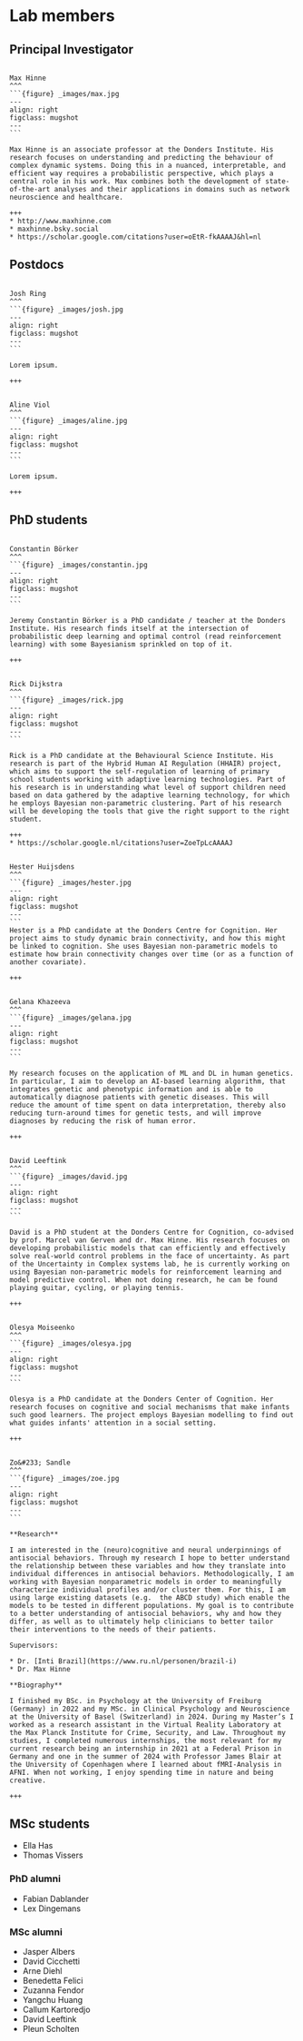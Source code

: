 # Lab members

## Principal Investigator

````{card} 

Max Hinne
^^^
```{figure} _images/max.jpg
---
align: right
figclass: mugshot
---
```

Max Hinne is an associate professor at the Donders Institute. His research focuses on understanding and predicting the behaviour of complex dynamic systems. Doing this in a nuanced, interpretable, and efficient way requires a probabilistic perspective, which plays a central role in his work. Max combines both the development of state-of-the-art analyses and their applications in domains such as network neuroscience and healthcare.

+++
* http://www.maxhinne.com
* maxhinne.bsky.social 
* https://scholar.google.com/citations?user=oEtR-fkAAAAJ&hl=nl
````



## Postdocs

````{card} 

Josh Ring
^^^
```{figure} _images/josh.jpg
---
align: right
figclass: mugshot
---
```

Lorem ipsum.

+++
````

````{card} 

Aline Viol
^^^
```{figure} _images/aline.jpg
---
align: right
figclass: mugshot
---
```

Lorem ipsum.

+++
````


## PhD students

````{card} 

Constantin Börker
^^^
```{figure} _images/constantin.jpg
---
align: right
figclass: mugshot
---
```

Jeremy Constantin Börker is a PhD candidate / teacher at the Donders Institute. His research finds itself at the intersection of probabilistic deep learning and optimal control (read reinforcement learning) with some Bayesianism sprinkled on top of it. 

+++
````

````{card} 

Rick Dijkstra
^^^
```{figure} _images/rick.jpg
---
align: right
figclass: mugshot
---
```

Rick is a PhD candidate at the Behavioural Science Institute. His research is part of the Hybrid Human AI Regulation (HHAIR) project, which aims to support the self-regulation of learning of primary school students working with adaptive learning technologies. Part of his research is in understanding what level of support children need based on data gathered by the adaptive learning technology, for which he employs Bayesian non-parametric clustering. Part of his research will be developing the tools that give the right support to the right student.

+++
* https://scholar.google.nl/citations?user=ZoeTpLcAAAAJ
````

````{card} 

Hester Huijsdens
^^^
```{figure} _images/hester.jpg
---
align: right
figclass: mugshot
---
```
Hester is a PhD candidate at the Donders Centre for Cognition. Her project aims to study dynamic brain connectivity, and how this might be linked to cognition. She uses Bayesian non-parametric models to estimate how brain connectivity changes over time (or as a function of another covariate).

+++

````

````{card} 

Gelana Khazeeva
^^^
```{figure} _images/gelana.jpg
---
align: right
figclass: mugshot
---
```

My research focuses on the application of ML and DL in human genetics. In particular, I aim to develop an AI-based learning algorithm, that integrates genetic and phenotypic information and is able to automatically diagnose patients with genetic diseases. This will reduce the amount of time spent on data interpretation, thereby also reducing turn-around times for genetic tests, and will improve diagnoses by reducing the risk of human error.

+++

````

````{card} 

David Leeftink
^^^
```{figure} _images/david.jpg
---
align: right
figclass: mugshot
---
```

David is a PhD student at the Donders Centre for Cognition, co-advised by prof. Marcel van Gerven and dr. Max Hinne. His research focuses on developing probabilistic models that can efficiently and effectively solve real-world control problems in the face of uncertainty. As part of the Uncertainty in Complex systems lab, he is currently working on using Bayesian non-parametric models for reinforcement learning and model predictive control. When not doing research, he can be found playing guitar, cycling, or playing tennis.

+++

````

````{card} 

Olesya Moiseenko
^^^
```{figure} _images/olesya.jpg
---
align: right
figclass: mugshot
---
```

Olesya is a PhD candidate at the Donders Center of Cognition. Her research focuses on cognitive and social mechanisms that make infants such good learners. The project employs Bayesian modelling to find out what guides infants' attention in a social setting.

+++

````

````{card} 

Zo&#233; Sandle
^^^
```{figure} _images/zoe.jpg
---
align: right
figclass: mugshot
---
```

**Research**

I am interested in the (neuro)cognitive and neural underpinnings of antisocial behaviors. Through my research I hope to better understand the relationship between these variables and how they translate into individual differences in antisocial behaviors. Methodologically, I am working with Bayesian nonparametric models in order to meaningfully characterize individual profiles and/or cluster them. For this, I am using large existing datasets (e.g.  the ABCD study) which enable the models to be tested in different populations. My goal is to contribute to a better understanding of antisocial behaviors, why and how they differ, as well as to ultimately help clinicians to better tailor their interventions to the needs of their patients.

Supervisors: 

* Dr. [Inti Brazil](https://www.ru.nl/personen/brazil-i)
* Dr. Max Hinne

**Biography**

I finished my BSc. in Psychology at the University of Freiburg (Germany) in 2022 and my MSc. in Clinical Psychology and Neuroscience at the University of Basel (Switzerland) in 2024. During my Master’s I worked as a research assistant in the Virtual Reality Laboratory at the Max Planck Institute for Crime, Security, and Law. Throughout my studies, I completed numerous internships, the most relevant for my current research being an internship in 2021 at a Federal Prison in Germany and one in the summer of 2024 with Professor James Blair at the University of Copenhagen where I learned about fMRI-Analysis in AFNI. When not working, I enjoy spending time in nature and being creative.

+++

````

## MSc students

* Ella Has
* Thomas Vissers

### PhD alumni

* Fabian Dablander
* Lex Dingemans

### MSc alumni

* Jasper Albers
* David Cicchetti
* Arne Diehl
* Benedetta Felici
* Zuzanna Fendor
* Yangchu Huang
* Callum Kartoredjo
* David Leeftink
* Pleun Scholten
